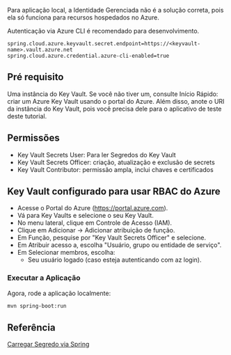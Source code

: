 Para aplicação local, a Identidade Gerenciada não é a solução correta, pois ela só funciona para recursos hospedados no Azure.

Autenticação via Azure CLI é recomendado para desenvolvimento.

```properties
spring.cloud.azure.keyvault.secret.endpoint=https://<keyvault-name>.vault.azure.net
spring.cloud.azure.credential.azure-cli-enabled=true
```

## Pré requisito
Uma instância do Key Vault. Se você não tiver um, consulte Início Rápido: criar um Azure Key Vault usando o portal do Azure. Além disso, anote o URI da instância do Key Vault, pois você precisa dele para o aplicativo de teste deste tutorial.

## Permissões
- Key Vault Secrets User: Para ler Segredos do Key Vault
- Key Vault Secrets Officer: criação, atualização e exclusão de secrets
- Key Vault Contributor: permissão ampla, inclui chaves e certificados

## Key Vault configurado para usar RBAC do Azure
- Acesse o Portal do Azure (https://portal.azure.com).
- Vá para Key Vaults e selecione o seu Key Vault.
- No menu lateral, clique em Controle de Acesso (IAM).
- Clique em Adicionar → Adicionar atribuição de função.
- Em Função, pesquise por "Key Vault Secrets Officer" e selecione.
- Em Atribuir acesso a, escolha "Usuário, grupo ou entidade de serviço".
- Em Selecionar membros, escolha:
    - Seu usuário logado (caso esteja autenticando com az login).

### Executar a Aplicação
Agora, rode a aplicação localmente:
```bash
mvn spring-boot:run
```

## Referência
[Carregar Segredo via Spring](https://learn.microsoft.com/pt-br/azure/developer/java/spring-framework/configure-spring-boot-starter-java-app-with-azure-key-vault)